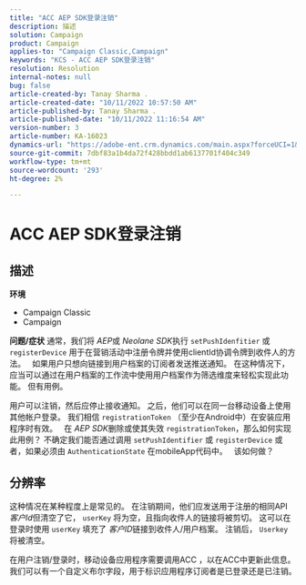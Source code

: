 ```yaml
---
title: "ACC AEP SDK登录注销"
description: 描述
solution: Campaign
product: Campaign
applies-to: "Campaign Classic,Campaign"
keywords: "KCS - ACC AEP SDK登录注销"
resolution: Resolution
internal-notes: null
bug: false
article-created-by: Tanay Sharma .
article-created-date: "10/11/2022 10:57:50 AM"
article-published-by: Tanay Sharma .
article-published-date: "10/11/2022 11:16:54 AM"
version-number: 3
article-number: KA-16023
dynamics-url: "https://adobe-ent.crm.dynamics.com/main.aspx?forceUCI=1&pagetype=entityrecord&etn=knowledgearticle&id=2db7de86-5349-ed11-bba2-0022480868ff"
source-git-commit: 7dbf83a1b4da72f428bbdd1ab6137701f404c349
workflow-type: tm+mt
source-wordcount: '293'
ht-degree: 2%

---
```


# ACC AEP SDK登录注销

## 描述

<b>环境</b>
- Campaign Classic
- Campaign



<b>问题/症状</b>
通常，我们将 *AEP*&#x200B;或 *Neolane SDK*&#x200B;执行 `setPushIdenfitier` 或 `registerDevice` 用于在营销活动中注册令牌并使用clientId协调令牌到收件人的方法。
 
如果用户只想向链接到用户档案的订阅者发送推送通知。 在这种情况下，应当可以通过在用户档案的工作流中使用用户档案作为筛选维度来轻松实现此功能。 但有用例。

用户可以注销，然后应停止接收通知。 之后，他们可以在同一台移动设备上使用其他帐户登录。 我们相信 `registrationToken` （至少在Android中）在安装应用程序时有效。
 
在 *AEP SDK*&#x200B;删除或使其失效 `registrationToken`，那么如何实现此用例？ 不确定我们能否通过调用 `setPushIdentifier` 或 `registerDevice` 或者，如果必须由 `AuthenticationState` 在mobileApp代码中。
 
该如何做？


## 分辨率


这种情况在某种程度上是常见的。 在注销期间，他们应发送用于注册的相同API *客户Id*&#x200B;但清空了它， `userKey` 将为空，且指向收件人的链接将被剪切。 这可以在登录时使用 `userKey` 填充了 *客户ID*&#x200B;链接到收件人/用户档案。 注销后， `Userkey` 将被清空。

在用户注销/登录时，移动设备应用程序需要调用ACC ，以在ACC中更新此信息。 我们可以有一个自定义布尔字段，用于标识应用程序订阅者是已登录还是已注销。
